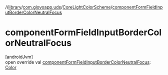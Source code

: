 //[library](../../../index.md)/[com.glovoapp.uds](../index.md)/[CoreLightColorScheme](index.md)/[componentFormFieldInputBorderColorNeutralFocus](component-form-field-input-border-color-neutral-focus.md)

# componentFormFieldInputBorderColorNeutralFocus

[androidJvm]\
open override val [componentFormFieldInputBorderColorNeutralFocus](component-form-field-input-border-color-neutral-focus.md): [Color](https://developer.android.com/reference/kotlin/androidx/compose/ui/graphics/Color.html)
